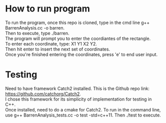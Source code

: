# How to run program

To run the program, once this repo is cloned, type in the cmd line g++ BarrenAnalysis.cc -o barren.   
Then to execute, type ./barren.   
The program will prompt you to enter the coordiantes of the rectangle.  
To enter each coordinate, type: X1 Y1 X2 Y2.  
Then hit enter to insert the next set of coordinates.  
Once you're finished entering the coordinates, press 'e' to end user input.  

# Testing

Need to have framework Catch2 installed. This is the Github repo link: https://github.com/catchorg/Catch2.  
I chose this framework for its simplicity of implementation for testing in C++.  
Once installed, need to do a cmake for Catch2.
To run in the command line, use g++ BarrenAnalysis_tests.cc -o test -std=c++11. Then ./test to execute.  
